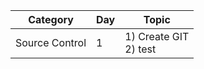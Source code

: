 
|Category| Day |Topic|
|--------| ----|-----|
|Source Control     | 1   | 1) Create GIT<br>2) test|
